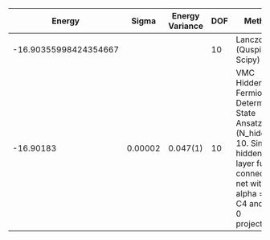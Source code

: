 |       Energy          |  Sigma          | Energy Variance  | DOF |Method                                                          | Data repository                |
| ----------------------| --------------- | -----------------| ------- |------------------------------------------------------------|------------------------------- |
| -16.90355998424354667 |                 |                  |   10    | Lanczos (Quspin + Scipy)                                   | https://weinbe58.github.io/QuSpin/ |
|      -16.90183        |   0.00002      |     0.047(1)     |  10     | VMC Hidden Fermion Determinant State Ansatz (N_hidden = 10. Single hidden layer fully connected net with alpha = 64). C4 and K = 0 projections| |